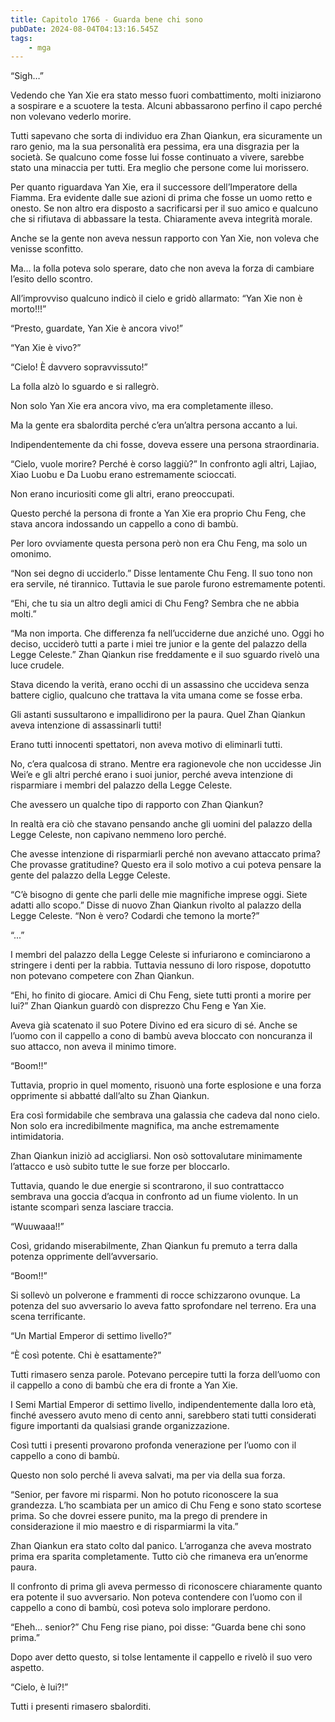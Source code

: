 ```yaml
---
title: Capitolo 1766 - Guarda bene chi sono
pubDate: 2024-08-04T04:13:16.545Z
tags:
    - mga
---
```



“Sigh…”


Vedendo che Yan Xie era stato messo fuori combattimento, molti iniziarono a sospirare e a scuotere la testa. Alcuni abbassarono perfino il capo perché non volevano vederlo morire.


Tutti sapevano che sorta di individuo era Zhan Qiankun, era sicuramente un raro genio, ma la sua personalità era pessima, era una disgrazia per la società. Se qualcuno come fosse lui fosse continuato a vivere, sarebbe stato una minaccia per tutti. Era meglio che persone come lui morissero.


Per quanto riguardava Yan Xie, era il successore dell’Imperatore della Fiamma. Era evidente dalle sue azioni di prima che fosse un uomo retto e onesto. Se non altro era disposto a sacrificarsi per il suo amico e qualcuno che si rifiutava di abbassare la testa. Chiaramente aveva integrità morale.

Anche se la gente non aveva nessun rapporto con Yan Xie, non voleva che venisse sconfitto.

Ma… la folla poteva solo sperare, dato che non aveva la forza di cambiare l’esito dello scontro.


All’improvviso qualcuno indicò il cielo e gridò allarmato: “Yan Xie non è morto!!!”


“Presto, guardate, Yan Xie è ancora vivo!”

“Yan Xie è vivo?”


“Cielo! È davvero sopravvissuto!”


La folla alzò lo sguardo e si rallegrò.


Non solo Yan Xie era ancora vivo, ma era completamente illeso.


Ma la gente era sbalordita perché c’era un’altra persona accanto a lui.


Indipendentemente da chi fosse, doveva essere una persona straordinaria.


“Cielo, vuole morire? Perché è corso laggiù?” In confronto agli altri, Lajiao, Xiao Luobu e Da Luobu erano estremamente scioccati.


Non erano incuriositi come gli altri, erano preoccupati.


Questo perché la persona di fronte a Yan Xie era proprio Chu Feng, che stava ancora indossando un cappello a cono di bambù.


Per loro ovviamente questa persona però non era Chu Feng, ma solo un omonimo.


“Non sei degno di ucciderlo.” Disse lentamente Chu Feng. Il suo tono non era servile, né tirannico. Tuttavia le sue parole furono estremamente potenti.

“Ehi, che tu sia un altro degli amici di Chu Feng? Sembra che ne abbia molti.”


“Ma non importa. Che differenza fa nell’ucciderne due anziché uno. Oggi ho deciso, ucciderò tutti a parte i miei tre junior e la gente del palazzo della Legge Celeste.” Zhan Qiankun rise freddamente e il suo sguardo rivelò una luce crudele.


Stava dicendo la verità, erano occhi di un assassino che uccideva senza battere ciglio, qualcuno che trattava la vita umana come se fosse erba.


Gli astanti sussultarono e impallidirono per la paura. Quel Zhan Qiankun aveva intenzione di assassinarli tutti!


Erano tutti innocenti spettatori, non aveva motivo di eliminarli tutti.


No, c’era qualcosa di strano. Mentre era ragionevole che non uccidesse Jin Wei’e e gli altri perché erano i suoi junior, perché aveva intenzione di risparmiare i membri del palazzo della Legge Celeste.

Che avessero un qualche tipo di rapporto con Zhan Qiankun?


In realtà era ciò che stavano pensando anche gli uomini del palazzo della Legge Celeste, non capivano nemmeno loro perché.


Che avesse intenzione di risparmiarli perché non avevano attaccato prima? Che provasse gratitudine? Questo era il solo motivo a cui poteva pensare la gente del palazzo della Legge Celeste.


“C’è bisogno di gente che parli delle mie magnifiche imprese oggi. Siete adatti allo scopo.” Disse di nuovo Zhan Qiankun rivolto al palazzo della Legge Celeste. “Non è vero? Codardi che temono la morte?”


“...”


I membri del palazzo della Legge Celeste si infuriarono e cominciarono a stringere i denti per la rabbia. Tuttavia nessuno di loro rispose, dopotutto non potevano competere con Zhan Qiankun.

“Ehi, ho finito di giocare. Amici di Chu Feng, siete tutti pronti a morire per lui?” Zhan Qiankun guardò con disprezzo Chu Feng e Yan Xie.


Aveva già scatenato il suo Potere Divino ed era sicuro di sé. Anche se l’uomo con il cappello a cono di bambù aveva bloccato con noncuranza il suo attacco, non aveva il minimo timore.


“Boom!!”


Tuttavia, proprio in quel momento, risuonò una forte esplosione e una forza opprimente si abbatté dall’alto su Zhan Qiankun.


Era così formidabile che sembrava una galassia che cadeva dal nono cielo. Non solo era incredibilmente magnifica, ma anche estremamente intimidatoria.


Zhan Qiankun iniziò ad accigliarsi. Non osò sottovalutare minimamente l’attacco e usò subito tutte le sue forze per bloccarlo.


Tuttavia, quando le due energie si scontrarono, il suo contrattacco sembrava una goccia d’acqua in confronto ad un fiume violento. In un istante scomparì senza lasciare traccia.


“Wuuwaaa!!”


Così, gridando miserabilmente, Zhan Qiankun fu premuto a terra dalla potenza opprimente dell’avversario.

“Boom!!”


Si sollevò un polverone e frammenti di rocce schizzarono ovunque. La potenza del suo avversario lo aveva fatto sprofondare nel terreno. Era una scena terrificante.

“Un Martial Emperor di settimo livello?”


“È così potente. Chi è esattamente?”


Tutti rimasero senza parole. Potevano percepire tutti la forza dell’uomo con il cappello a cono di bambù che era di fronte a Yan Xie.


I Semi Martial Emperor di settimo livello, indipendentemente dalla loro età, finché avessero avuto meno di cento anni, sarebbero stati tutti considerati figure importanti da qualsiasi grande organizzazione.


Così tutti i presenti provarono profonda venerazione per l’uomo con il cappello a cono di bambù.


Questo non solo perché li aveva salvati, ma per via della sua forza.


“Senior, per favore mi risparmi. Non ho potuto riconoscere la sua grandezza. L’ho scambiata per un amico di Chu Feng e sono stato scortese prima. So che dovrei essere punito, ma la prego di prendere in considerazione il mio maestro e di risparmiarmi la vita.”


Zhan Qiankun era stato colto dal panico. L’arroganza che aveva mostrato prima era sparita completamente. Tutto ciò che rimaneva era un’enorme paura.


Il confronto di prima gli aveva permesso di riconoscere chiaramente quanto era potente il suo avversario. Non poteva contendere con l’uomo con il cappello a cono di bambù, così poteva solo implorare perdono.

“Eheh… senior?” Chu Feng rise piano, poi disse: “Guarda bene chi sono prima.”


Dopo aver detto questo, si tolse lentamente il cappello e rivelò il suo vero aspetto.

“Cielo, è lui?!”


Tutti i presenti rimasero sbalorditi.



